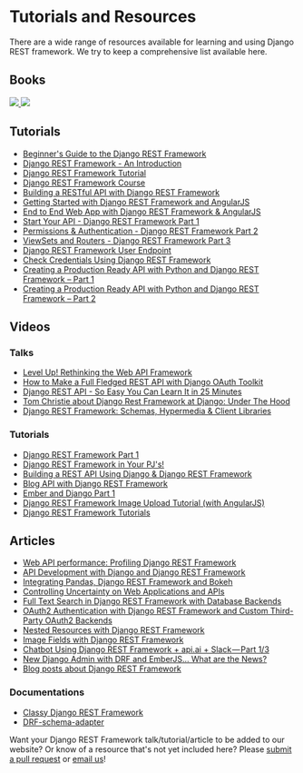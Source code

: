 # Tutorials and Resources

There are a wide range of resources available for learning and using Django REST framework. We try to keep a comprehensive list available here.

## Books

<div class="book-covers">
  <a class="book-cover" href="https://hellowebapp.com/order/">
    <img src="../../img/books/hwa-cover.png"/>
  </a>
  <a class="book-cover" href="https://www.twoscoopspress.com/products/two-scoops-of-django-1-11">
    <img src="../../img/books/tsd-cover.png"/>
  </a>
</div>

## Tutorials

* [Beginner's Guide to the Django REST Framework][beginners-guide-to-the-django-rest-framework]
* [Django REST Framework - An Introduction][drf-an-intro]
* [Django REST Framework Tutorial][drf-tutorial]
* [Django REST Framework Course][django-rest-framework-course]
* [Building a RESTful API with Django REST Framework][building-a-restful-api-with-drf]
* [Getting Started with Django REST Framework and AngularJS][getting-started-with-django-rest-framework-and-angularjs]
* [End to End Web App with Django REST Framework & AngularJS][end-to-end-web-app-with-django-rest-framework-angularjs]
* [Start Your API - Django REST Framework Part 1][start-your-api-django-rest-framework-part-1]
* [Permissions & Authentication - Django REST Framework Part 2][permissions-authentication-django-rest-framework-part-2]
* [ViewSets and Routers - Django REST Framework Part 3][viewsets-and-routers-django-rest-framework-part-3]
* [Django REST Framework User Endpoint][django-rest-framework-user-endpoint]
* [Check Credentials Using Django REST Framework][check-credentials-using-django-rest-framework]
* [Creating a Production Ready API with Python and Django REST Framework – Part 1][creating-a-production-ready-api-with-python-and-drf-part1]
* [Creating a Production Ready API with Python and Django REST Framework – Part 2][creating-a-production-ready-api-with-python-and-drf-part2]


## Videos

### Talks

* [Level Up! Rethinking the Web API Framework][pycon-us-2017]
* [How to Make a Full Fledged REST API with Django OAuth Toolkit][full-fledged-rest-api-with-django-oauth-tookit]
* [Django REST API - So Easy You Can Learn It in 25 Minutes][django-rest-api-so-easy]
* [Tom Christie about Django Rest Framework at Django: Under The Hood][django-under-hood-2014]
* [Django REST Framework: Schemas, Hypermedia & Client Libraries][pycon-uk-2016]


### Tutorials


* [Django REST Framework Part 1][django-rest-framework-part-1-video]
* [Django REST Framework in Your PJ's!][drf-in-your-pjs]
* [Building a REST API Using Django & Django REST Framework][building-a-rest-api-using-django-and-drf]
* [Blog API with Django REST Framework][blog-api-with-drf]
* [Ember and Django Part 1][ember-and-django-part 1-video]
* [Django REST Framework Image Upload Tutorial (with AngularJS)][drf-image-upload-tutorial-with-angularjs]
* [Django REST Framework Tutorials][drf-tutorials]


## Articles

* [Web API performance: Profiling Django REST Framework][web-api-performance-profiling-django-rest-framework]
* [API Development with Django and Django REST Framework][api-development-with-django-and-django-rest-framework]
* [Integrating Pandas, Django REST Framework and Bokeh][integrating-pandas-drf-and-bokeh]
* [Controlling Uncertainty on Web Applications and APIs][controlling-uncertainty-on-web-apps-and-apis]
* [Full Text Search in Django REST Framework with Database Backends][full-text-search-in-drf]
* [OAuth2 Authentication with Django REST Framework and Custom Third-Party OAuth2 Backends][oauth2-authentication-with-drf]
* [Nested Resources with Django REST Framework][nested-resources-with-drf]
* [Image Fields with Django REST Framework][image-fields-with-drf]
* [Chatbot Using Django REST Framework + api.ai + Slack — Part 1/3][chatbot-using-drf-part1]
* [New Django Admin with DRF and EmberJS... What are the News?][new-django-admin-with-drf-and-emberjs]
* [Blog posts about Django REST Framework][medium-django-rest-framework]

### Documentations
* [Classy Django REST Framework][cdrf.co]
* [DRF-schema-adapter][drf-schema]

Want your Django REST Framework talk/tutorial/article to be added to our website? Or know of a resource that's not yet included here? Please [submit a pull request][submit-pr] or [email us][anna-email]!


[beginners-guide-to-the-django-rest-framework]: http://code.tutsplus.com/tutorials/beginners-guide-to-the-django-rest-framework--cms-19786
[getting-started-with-django-rest-framework-and-angularjs]: http://blog.kevinastone.com/getting-started-with-django-rest-framework-and-angularjs.html
[end-to-end-web-app-with-django-rest-framework-angularjs]: http://mourafiq.com/2013/07/01/end-to-end-web-app-with-django-angular-1.html
[start-your-api-django-rest-framework-part-1]: https://godjango.com/41-start-your-api-django-rest-framework-part-1/
[permissions-authentication-django-rest-framework-part-2]: https://godjango.com/43-permissions-authentication-django-rest-framework-part-2/
[viewsets-and-routers-django-rest-framework-part-3]: https://godjango.com/45-viewsets-and-routers-django-rest-framework-part-3/
[django-rest-framework-user-endpoint]: http://richardtier.com/2014/02/25/django-rest-framework-user-endpoint/
[check-credentials-using-django-rest-framework]: http://richardtier.com/2014/03/06/110/
[ember-and-django-part 1-video]: http://www.neckbeardrepublic.com/screencasts/ember-and-django-part-1
[django-rest-framework-part-1-video]: http://www.neckbeardrepublic.com/screencasts/django-rest-framework-part-1
[web-api-performance-profiling-django-rest-framework]: http://dabapps.com/blog/api-performance-profiling-django-rest-framework/
[api-development-with-django-and-django-rest-framework]: https://bnotions.com/api-development-with-django-and-django-rest-framework/
[cdrf.co]:http://www.cdrf.co
[medium-django-rest-framework]: https://medium.com/django-rest-framework
[django-rest-framework-course]: https://teamtreehouse.com/library/django-rest-framework
[pycon-uk-2016]: https://www.youtube.com/watch?v=FjmiGh7OqVg
[django-under-hood-2014]: https://www.youtube.com/watch?v=3cSsbe-tA0E
[integrating-pandas-drf-and-bokeh]: http://machinalis.com/blog/pandas-django-rest-framework-bokeh/
[controlling-uncertainty-on-web-apps-and-apis]: http://machinalis.com/blog/controlling-uncertainty-on-web-applications-and-apis/
[full-text-search-in-drf]: http://machinalis.com/blog/full-text-search-on-django-rest-framework/
[oauth2-authentication-with-drf]: http://machinalis.com/blog/oauth2-authentication/
[nested-resources-with-drf]: http://machinalis.com/blog/nested-resources-with-django/
[image-fields-with-drf]: http://machinalis.com/blog/image-fields-with-django-rest-framework/
[chatbot-using-drf-part1]: https://chatbotslife.com/chatbot-using-django-rest-framework-api-ai-slack-part-1-3-69c7e38b7b1e#.g2aceuncf
[new-django-admin-with-drf-and-emberjs]: https://blog.levit.be/new-django-admin-with-emberjs-what-are-the-news/
[drf-schema]: http://drf-schema-adapter.readthedocs.io/en/latest/
[creating-a-production-ready-api-with-python-and-drf-part1]: https://www.andreagrandi.it/2016/09/28/creating-production-ready-api-python-django-rest-framework-part-1/
[creating-a-production-ready-api-with-python-and-drf-part2]: https://www.andreagrandi.it/2016/10/01/creating-a-production-ready-api-with-python-and-django-rest-framework-part-2/
[django-rest-api-so-easy]: https://www.youtube.com/watch?v=cqP758k1BaQ
[full-fledged-rest-api-with-django-oauth-tookit]: https://www.youtube.com/watch?v=M6Ud3qC2tTk
[drf-in-your-pjs]: https://www.youtube.com/watch?v=xMtHsWa72Ww
[building-a-rest-api-using-django-and-drf]: https://www.youtube.com/watch?v=PwssEec3IRw
[drf-tutorials]: https://www.youtube.com/watch?v=axRCBgbOJp8&list=PLJtp8Jm8EDzjgVg9vVyIUMoGyqtegj7FH
[drf-image-upload-tutorial-with-angularjs]: https://www.youtube.com/watch?v=hMiNTCIY7dw&list=PLUe5s-xycYk_X0vDjYBmKuIya2a2myF8O
[blog-api-with-drf]: https://www.youtube.com/watch?v=XMu0T6L2KRQ&list=PLEsfXFp6DpzTOcOVdZF-th7BS_GYGguAS
[drf-an-intro]: https://realpython.com/blog/python/django-rest-framework-quick-start/
[drf-tutorial]: https://tests4geeks.com/django-rest-framework-tutorial/
[building-a-restful-api-with-drf]: http://agiliq.com/blog/2014/12/building-a-restful-api-with-django-rest-framework/
[submit-pr]: https://github.com/encode/django-rest-framework
[anna-email]: mailto:anna@django-rest-framework.org
[pycon-us-2017]: https://www.youtube.com/watch?v=Rk6MHZdust4
